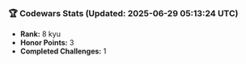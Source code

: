 ### 🏆 Codewars Stats (Updated: 2025-06-29 05:13:24 UTC)

- **Rank:** 8 kyu
- **Honor Points:** 3
- **Completed Challenges:** 1
